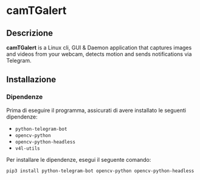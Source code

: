 # camTGalert

## Descrizione
**camTGalert** is a Linux cli, GUI &amp; Daemon application that captures images and videos from your webcam, detects motion and sends notifications via Telegram.

## Installazione

### Dipendenze
Prima di eseguire il programma, assicurati di avere installato le seguenti dipendenze:
- `python-telegram-bot`
- `opencv-python`
- `opencv-python-headless`
- `v4l-utils`

Per installare le dipendenze, esegui il seguente comando:
```bash
pip3 install python-telegram-bot opencv-python opencv-python-headless
